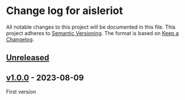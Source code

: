 # Change log for aisleriot
All notable changes to this project will be documented in this file.
This project adheres to [Semantic Versioning].
The format is based on [Keep a Changelog].
	
## [Unreleased]

## [v1.0.0] - 2023-08-09
First version

[Semantic Versioning]: http://semver.org
[Keep a Changelog]: http://keepachangelog.com
[Unreleased]: https://github.com/philhanna/aisleriot/compare/v1.0.0..HEAD
[v1.0.0]: https://github.com/philhanna/aisleriot/compare/71b80c3..v1.0.0
